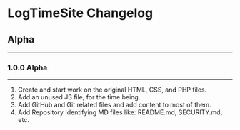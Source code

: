 # LogTimeSite Changelog
## Alpha
___
### 1.0.0 Alpha
___
1. Create and start work on the original HTML, CSS, and PHP files.
2. Add an unused JS file, for the time being.
3. Add GitHub and Git related files and add content to most of them.
4. Add Repository Identifying MD files like: README.md, SECURITY.md, etc.